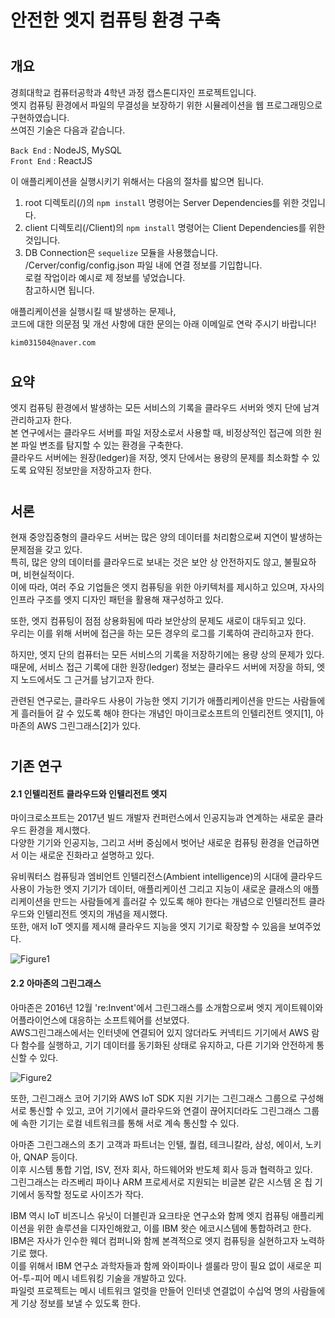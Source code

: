 # 안전한 엣지 컴퓨팅 환경 구축   
   
   
   
   #
## 개요   

경희대학교 컴퓨터공학과 4학년 과정 캡스톤디자인 프로젝트입니다.   
엣지 컴퓨팅 환경에서 파일의 무결성을 보장하기 위한 시뮬레이션을 웹 프로그래밍으로 구현하였습니다.   
쓰여진 기술은 다음과 같습니다.   
   
`Back End` : NodeJS, MySQL   
`Front End` : ReactJS   
   
이 애플리케이션을 실행시키기 위해서는 다음의 절차를 밟으면 됩니다.   
   
1. root 디렉토리(/)의 `npm install` 명령어는 Server Dependencies를 위한 것입니다.   
2. client 디렉토리(/Client)의 `npm install` 명령어는 Client Dependencies를 위한 것입니다.   
3. DB Connection은 `sequelize` 모듈을 사용했습니다.   
/Cerver/config/config.json 파일 내에 연결 정보를 기입합니다.   
로컬 작업이라 예시로 제 정보를 넣었습니다.   
참고하시면 됩니다.   
   
애플리케이션을 실행시킬 때 발생하는 문제나,   
코드에 대한 의문점 및 개선 사항에 대한 문의는 아래 이메일로 연락 주시기 바랍니다!   
   
`kim031504@naver.com`   
   
   
   #
## 요약   

엣지 컴퓨팅 환경에서 발생하는 모든 서비스의 기록을 클라우드 서버와 엣지 단에 남겨 관리하고자 한다.   
본 연구에서는 클라우드 서버를 파일 저장소로서 사용할 때, 비정상적인 접근에 의한 원본 파일 변조를 탐지할 수 있는 환경을 구축한다.   
클라우드 서버에는 원장(ledger)을 저장, 엣지 단에서는 용량의 문제를 최소화할 수 있도록 요약된 정보만을 저장하고자 한다.   
   
   
   #
## 서론   

현재 중앙집중형의 클라우드 서버는 많은 양의 데이터를 처리함으로써 지연이 발생하는 문제점을 갖고 있다.   
특히, 많은 양의 데이터를 클라우드로 보내는 것은 보안 상 안전하지도 않고, 불필요하며, 비현실적이다.   
이에 따라, 여러 주요 기업들은 엣지 컴퓨팅을 위한 아키텍처를 제시하고 있으며, 자사의 인프라 구조를 엣지 디자인 패턴을 활용해 재구성하고 있다.   
   
또한, 엣지 컴퓨팅이 점점 상용화됨에 따라 보안상의 문제도 새로이 대두되고 있다.   
우리는 이를 위해 서버에 접근을 하는 모든 경우의 로그를 기록하여 관리하고자 한다.   
   
하지만, 엣지 단의 컴퓨터는 모든 서비스의 기록을 저장하기에는 용량 상의 문제가 있다.   
때문에, 서비스 접근 기록에 대한 원장(ledger) 정보는 클라우드 서버에 저장을 하되, 엣지 노드에서도 그 근거를 남기고자 한다.   
   
관련된 연구로는, 클라우드 사용이 가능한 엣지 기기가 애플리케이션을 만드는 사람들에게 흘러들어 갈 수 있도록 해야 한다는 개념인 마이크로소프트의 인텔리전트 엣지[1], 아마존의 AWS 그린그래스[2]가 있다.   
   
   
   #
## 기존 연구   

#### 2.1 인텔리전트 클라우드와 인텔리전트 엣지   

마이크로소프트는 2017년 빌드 개발자 컨퍼런스에서 인공지능과 연계하는 새로운 클라우드 환경을 제시했다.   
다양한 기기와 인공지능, 그리고 서버 중심에서 벗어난 새로운 컴퓨팅 환경을 언급하면서 이는 새로운 진화라고 설명하고 있다.   
   
유비쿼터스 컴퓨팅과 엠비언트 인텔리전스(Ambient intelligence)의 시대에 클라우드 사용이 가능한 엣지 기기가 데이터, 애플리케이션 그리고 지능이 새로운 클래스의 애플리케이션을 만드는 사람들에게 흘러갈 수 있도록 해야 한다는 개념으로 인텔리전트 클라우드와 인텔리전트 엣지의 개념을 제시했다.   
또한, 애저 IoT 엣지를 제시해 클라우드 지능을 엣지 기기로 확장할 수 있음을 보여주었다.   
   
![Figure1](https://user-images.githubusercontent.com/46395776/98104621-075a6300-1eda-11eb-9272-912f067ce38f.png)   
   
#### 2.2 아마존의 그린그래스   

아마존은 2016년 12월 're:Invent'에서 그린그래스를 소개함으로써 엣지 게이트웨이와 어플라이언스에 대응하는 소프트웨어를 선보였다.   
AWS그린그래스에서는 인터넷에 연결되어 있지 않더라도 커넥티드 기기에서 AWS 람다 함수를 실행하고, 기기 데이터를 동기화된 상태로 유지하고, 다른 기기와 안전하게 통신할 수 있다.   
   
![Figure2](https://user-images.githubusercontent.com/46395776/98104797-4e485880-1eda-11eb-9f91-1950772ac2df.png)   
   
또한, 그린그래스 코어 기기와 AWS IoT SDK 지원 기기는 그린그래스 그룹으로 구성해 서로 통신할 수 있고, 코어 기기에서 클라우드와 연결이 끊어지더라도 그린그래스 그룹에 속한 기기는 로컬 네트워크를 통해 서로 계속 통신할 수 있다.   
   
아마존 그린그래스의 초기 고객과 파트너는 인텔, 퀄컴, 테크니칼라, 삼성, 에이서, 노키아, QNAP 등이다.   
이후 시스템 통합 기업, ISV, 전자 회사, 하드웨어와 반도체 회사 등과 협력하고 있다.   
그린그래스는 라즈베리 파이나 ARM 프로세서로 지원되는 비글본 같은 시스템 온 칩 기기에서 동작할 정도로 사이즈가 작다.   
   
IBM 역시 IoT 비즈니스 유닛이 더블린과 요크타운 연구소와 함께 엣지 컴퓨팅 애플리케이션을 위한 솔루션을 디자인해왔고, 이를 IBM 왓슨 에코시스템에 통합하려고 한다.   
IBM은 자사가 인수한 웨더 컴퍼니와 함께 본격적으로 엣지 컴퓨팅을 실현하고자 노력하기로 했다.   
이를 위해서 IBM 연구소 과학자들과 함께 와이파이나 셀룰라 망이 필요 없이 새로운 피어-투-피어 메시 네트워킹 기술을 개발하고 있다.   
파일럿 프로젝트는 메시 네트워크 얼럿을 만들어 인터넷 연결없이 수십억 명의 사람들에게 기상 정보를 보낼 수 있도록 한다.